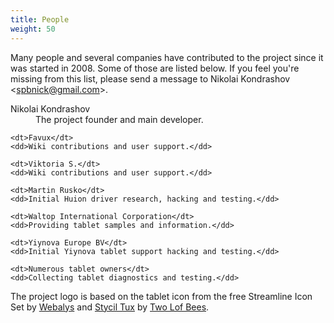 ```yaml
---
title: People
weight: 50
---
```

Many people and several companies have contributed to the project since it was
started in 2008. Some of those are listed below. If you feel you're missing
from this list, please send a message to Nikolai Kondrashov
&lt;[spbnick@gmail.com][1]&gt;.

<dl>
    <dt>Nikolai Kondrashov</dt>
    <dd>The project founder and main developer.</dd>

    <dt>Favux</dt>
    <dd>Wiki contributions and user support.</dd>

    <dt>Viktoria S.</dt>
    <dd>Wiki contributions and user support.</dd>

    <dt>Martin Rusko</dt>
    <dd>Initial Huion driver research, hacking and testing.</dd>

    <dt>Waltop International Corporation</dt>
    <dd>Providing tablet samples and information.</dd>

    <dt>Yiynova Europe BV</dt>
    <dd>Initial Yiynova tablet support hacking and testing.</dd>

    <dt>Numerous tablet owners</dt>
    <dd>Collecting tablet diagnostics and testing.</dd>
</dl>

The project logo is based on the tablet icon from the free Streamline Icon Set
by [Webalys][101] and [Stycil Tux][102] by [Two Lof Bees][103].

[1]: mailto:spbnick@gmail.com
[2]: https://sourceforge.net/sendmessage.php?touser=2781797
[3]: https://sourceforge.net/sendmessage.php?touser=3843953
[101]: http://www.webalys.com
[102]: http://www.twolofbees.com/artwork.php?iid=870
[103]: http://www.twolofbees.com
